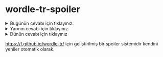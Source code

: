 # wordle-tr-spoiler

<details>
  <summary>Bugünün cevabı için tıklayınız.</summary>
  <br>
    <b> ahval </b>
</details>

<details>
  <summary>Yarının cevabı için tıklayınız</summary>
  <br>
   <b> sübye </b>
</details>

<details>
  <summary>Dünün cevabı için tıklayınız </summary>
  <br>
  <b> yatık </b>
</details>

https://f.github.io/wordle-tr/ için geliştirilmiş bir spoiler sistemidir kendini yeniler otomatik olarak.

